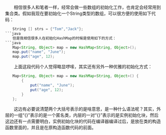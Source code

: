 　　相信很多人和笔者一样，经常会做一些数组的初始化工作，也肯定会经常用到集合类。假如我现在要初始化一个String类型的数组，可以很方便的使用如下代码：
```java
　　String [] strs = {"Tom","Jack"};
```java
　　但是我相信很多人在初始化HashMap的时候是使用如下的方式：
```java
　　Map<String, Object> map = new HashMap<String, Object>();
　　map.put("name", "June");  
　　map.put("age", 12);
```
　　上面这段代码个人觉得略显啰嗦，其实还有另外一种优雅的初始化方式：
```java
　　Map<String, Object> map = new HashMap<String, Object>() {
    　　{
        　　put("name", "June");  
       　　 put("age", 12);  
    　　}
　　};
```
　　这边有必要说清楚两个大括号表示的是啥意思，是一种什么语法呢？其实，外层的一组“{}”表示的是一个匿名类，内层的一对“{}”表示的是实例初始化块，然后这边还有一点需要明白，实例初始化块的代码在编译器编译过后，是放在类的构造函数里面的，并且是在原构造函数代码的前面。